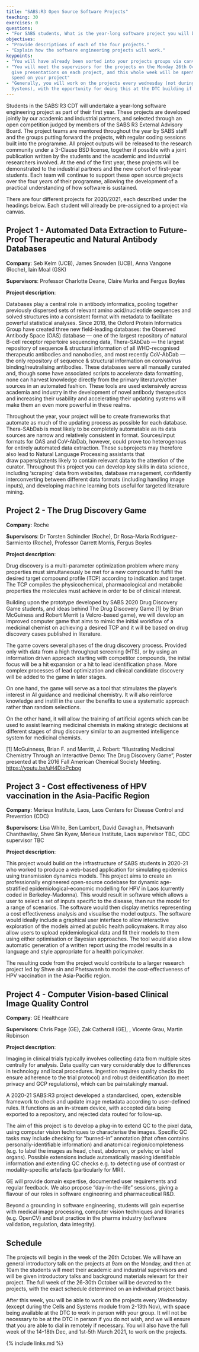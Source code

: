 ```yaml
---
title: "SABS:R3 Open Source Software Projects"
teaching: 30
exercises: 0
questions:
- "For SABS students, What is the year-long software project you will be working on?"
objectives:
- "Provide descriptions of each of the four projects."
- "Explain how the software engineering projects will work."
keypoints:
- "You will have already been sorted into your projects groups via canvas." 
- "You will meet the supervisors for the projects on the Monday 26th October, who will 
  give presentations on each project, and this whole week will be spent getting up to 
  speed on your project" 
- "Generally, you will work on the projects every wednesday (not during Cells and 
  Systems), with the opportunity for doing this at the DTC building if you wish."
---
```


Students in the SABS:R3 CDT will undertake a year-long software engineering project as 
part of their first year. These projects are developed jointly by our academic and 
industrial partners, and selected through an open competition judged by members of the 
SABS R3 External Advisory Board. The project teams are mentored throughout the year by 
SABS staff and the groups putting forward the projects, with regular coding sessions 
built into the programme. All project outputs will be released to the research community 
under a 3-Clause BSD license, together if possible with a joint publication written by 
the students and the academic and industrial researchers involved. At the end of the 
first year, these projects will be demonstrated to the industrial partners and the new 
cohort of first-year students. Each team will continue to support these open source 
projects over the four years of their programme, allowing the development of a practical 
understanding of how software is sustained.

There are four different projects for 2020/2021, each described under the headings below. 
Each student will already be pre-assigned to a project via canvas.

## Project 1 - Automated Data Extraction to Future-Proof Therapeutic and Natural Antibody Databases

**Company**: Seb Kelm (UCB), James Snowden (UCB), Anna Vangone (Roche), Iain Moal (GSK)

**Supervisors**: Professor Charlotte Deane, Claire Marks and Fergus Boyles

**Project description**:  

Databases play a central role in antibody informatics, pooling together previously 
dispersed sets of relevant amino acid/nucleotide sequences and solved structures into a 
consistent format with metadata to facilitate powerful statistical analyses. Since 2018, 
the Oxford Protein Informatics Group have created three new field-leading databases: the 
Observed Antibody Space (OAS) database — one of the largest repository of natural B-cell 
receptor repertoire sequencing data, Thera-SAbDab — the largest repository of sequence & 
structural information of all WHO-recognised therapeutic antibodies and nanobodies, and 
most recently CoV-AbDab — the only repository of sequence & structural information on 
coronavirus binding/neutralising antibodies. These databases were all manually curated 
and, though some have associated scripts to accelerate data formatting, none can harvest 
knowledge directly from the primary literature/other sources in an automated fashion.
These tools are used extensively across academia and industry in the development of 
novel antibody therapeutics and increasing their usability and accelerating their 
updating systems will make them an even more powerful in these realms. 

Throughout the year, your project will be to create frameworks that automate as much of 
the updating process as possible for each database. Thera-SAbDab is most likely to be 
completely automatable as its data sources are narrow and relatively consistent in 
format. Sources/input formats for OAS and CoV-AbDab, however, could prove too 
heterogenous for entirely automated data extraction. These subprojects may therefore 
also lead to Natural Language Processing assistants that draw papers/patents likely to 
contain relevant data to the attention of the curator. Throughout this project you can 
develop key skills in data science, including ‘scraping’ data from websites, database 
management, confidently interconverting between different data formats (including 
handling image inputs), and developing machine learning bots useful for targeted 
literature mining.

## Project 2 - The Drug Discovery Game

**Company**: Roche

**Supervisors**: Dr Torsten Schindler (Roche), Dr Rosa-Maria Rodriguez-Sarmiento 
(Roche), Professor Garrett Morris, Fergus Boyles

**Project description**: 

Drug discovery is a multi-parameter optimization problem where many properties must 
simultaneously be met for a new compound to fulfill the desired target compound profile 
(TCP) according to indication and target. The TCP compiles the physicochemical, 
pharmacological and metabolic properties the molecules must achieve in order to be of 
clinical interest.

Building upon the prototype developed by SABS 2020 Drug Discovery Game students, and 
ideas behind The Drug Discovery Game [1] by Brian McGuiness and Robert Merrit (a 
Velcro-based game), we will develop an improved computer game that aims to mimic the 
initial workflow of a medicinal chemist on achieving a desired TCP and it will be based 
on drug discovery cases published in literature.

The game covers several phases of the drug discovery process. Provided only with data 
from a high throughput screening (HTS), or by using an information driven approach 
starting with competitor compounds, the initial focus will be a hit expansion or a hit 
to lead identification phase. More complex processes of lead optimization and clinical 
candidate discovery will be added to the game in later stages.

On one hand, the game will serve as a tool that stimulates the player’s interest in AI 
guidance and medicinal chemistry. It will also reinforce knowledge and instill in the 
user the benefits to use a systematic approach rather than random selections.

On the other hand, it will allow the training of artificial agents which can be used to 
assist learning medicinal chemists in making strategic decisions at different stages of 
drug discovery similar to an augmented intelligence system for medicinal chemists.

[1] McGuinness, Brian F.  and Merritt, J. Robert: “Illustrating Medicinal Chemistry 
    Through an Interactive Demo: The Drug Discovery Game”, Poster presented at the 2016 
    Fall American Chemical Society Meeting. https://youtu.be/uH4DioPcbog


## Project 3 - Cost effectiveness of HPV vaccination in the Asia-Pacific Region

**Company**: Merieux Institute, Laos, Laos Centers for Disease Control and Prevention 
(CDC)

**Supervisors**: Lisa White, Ben Lambert, David Gavaghan, Phetsavanh Chanthavilay, Shwe 
Sin Kyaw, Merieux Institute, Laos supervisor TBC, CDC supervisor TBC

**Project description**:  

This project would build on the infrastructure of SABS students in 2020-21 who worked to 
produce a web-based application for simulating epidemics using transmission dynamics 
models. This project aims to create an professionally engineered open-source codebase 
for dynamic age-stratified epidemiological-economic modelling for HPV in Laos (currently 
coded in Berkeley-Madonna). This would result in software which allows a user to select 
a set of inputs specific to the disease, then run the model for a range of scenarios. 
The software would then display metrics representing a cost effectiveness analysis and 
visualise the model outputs. The software would ideally include a graphical user 
interface to allow interactive exploration of the models aimed at public health 
policymakers. It may also allow users to upload epidemiological data and fit their 
models to them using either optimisation or Bayesian approaches. The tool would also 
allow automatic generation of a written report using the model results in a language and 
style appropriate for a health policymaker.

The resulting code from the project would contribute to a larger research project led by 
Shwe sin and Phetsavanh to model the cost-effectiveness of HPV vaccination in the 
Asia-Pacific region.


## Project 4 - Computer Vision-based Clinical Image Quality Control

**Company**: GE Healthcare

**Supervisors**: Chris Page (GE), Zak Catherall (GE), , Vicente Grau, Martin 
Robinson

**Project description**: 

Imaging in clinical trials typically involves collecting data from multiple sites 
centrally for analysis.  Data quality can vary considerably due to differences in 
technology and local procedures.  Ingestion requires quality checks (to ensure adherence 
to the trial protocol) and robust deidentification (to meet privacy and GCP 
regulations), which can be painstakingly manual.

A 2020-21 SABS:R3 project developed a standardised, open, extensible framework to check 
and update image metadata according to user-defined rules.  It functions as an in-stream 
device, with accepted data being exported to a repository, and rejected data routed for 
follow-up.

The aim of this project is to develop a plug-in to extend QC to the pixel data, using 
computer vision techniques to characterise the images.  Specific QC tasks may include 
checking for “burned-in” annotation (that often contains personally-identifiable 
information) and anatomical region/completeness (e.g. to label the images as head, 
chest, abdomen, or pelvis; or label organs).  Possible extensions include automatically 
masking identifiable information and extending QC checks e.g. to detecting use of 
contrast or modality-specific artefacts (particularly for MRI).

GE will provide domain expertise, documented user requirements and regular feedback.  We 
also propose “day-in-the-life” sessions, giving a flavour of our roles in software 
engineering and pharmaceutical R&D.

Beyond a grounding in software engineering, students will gain expertise with medical 
image processing, computer vision techniques and libraries (e.g. OpenCV) and best 
practice in the pharma industry (software validation, regulation, data integrity).


## Schedule

The projects will begin in the week of the 26th October. We will have an general 
introductory talk on the projects at 9am on the Monday, and then at 10am the students 
will meet their academic and industrial supervisors and will be given introductory talks 
and background materials relevant for their project. The full week of the 26-30th 
October will be devoted to the projects, with the exact schedule determined on an 
individual project basis.

After this week, you will be able to work on the projects every Wednesday (except during 
the Cells and Systems module from 2-13th Nov), with space being available at the DTC to 
work in person with your group. It will not be necessary to be at the DTC in person if 
you do not wish, and we will ensure that you are able to dial in remotely if necessary. 
You will also have the full week of the 14-18th Dec, and 1st-5th March 2021, to work on 
the projects.


{% include links.md %}

